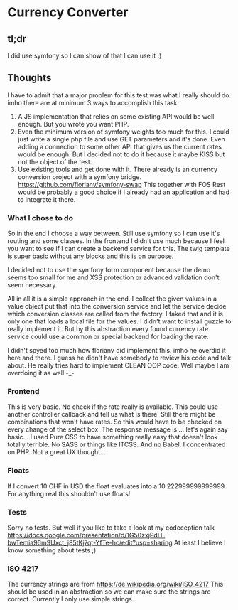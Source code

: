 # Currency Converter
## tl;dr
I did use symfony so I can show of that I can use it :)

## Thoughts
I have to admit that a major problem for this test was what I really should do.
imho there are at minimum 3 ways to accomplish this task:

1. A JS implementation that relies on some existing API would be well enough. But you wrote you want PHP.
2. Even the minimum version of symfony weights too much for this. I could just write a single php file and use GET
parameters and it's done. Even adding a connection to some other API that gives us the current rates would be enough.
But I decided not to do it because it maybe KISS but not the object of the test.
3. Use existing tools and get done with it. There already is an currency conversion project with a symfony bridge.
https://github.com/florianv/symfony-swap This together with FOS Rest would be probably a good choice if I already had
an application and had to integrate it there.

### What I chose to do
So in the end I choose a way between. Still use symfony so I can use it's routing and some classes. In the frontend
I didn't use much because I feel you want to see if I can create a backend service for this. The twig template is super
basic without any blocks and this is on purpose. 

I decided not to use the symfony form component because the demo seems too small for me and XSS protection or advanced
validation don't seem necessary.

All in all it is a simple approach in the end. I collect the given values in a value object put that into the conversion
service and let the service decide which conversion classes are called from the factory. I faked that and it is only
one that loads a local file for the values. I didn't want to install guzzle to really implement it. But by this
abstraction every found currency rate service could use a common or special backend for loading the rate.

I didn't spyed too much how florianv did implement this. imho he overdid it here and there. I guess he didn't have
somebody to review his code and talk about. He really tries hard to implement CLEAN OOP code. Well maybe I am overdoing
it as well -_-

### Frontend
This is very basic. No check if the rate really is available. This could use another controller callback and tell us
what is there. Still there might be combinations that won't have rates. So this would have to be checked on every
change of the select box.
The response message is ... let's again say basic...
I used Pure CSS to have something really easy that doesn't look totally terrible.
No SASS or things like ITCSS. And no Babel. I concentrated on PHP. Not a great UX thought...

### Floats
If I convert 10 CHF in USD the float evaluates into a 10.222999999999999.
For anything real this shouldn't use floats!

### Tests
Sorry no tests. But well if you like to take a look at my codeception talk
https://docs.google.com/presentation/d/1G50zxjPdH-bwTemia96m9Uxct_j85tKj7qt-YfTe-hc/edit?usp=sharing
At least I believe I know something about tests ;)

### ISO 4217
The currency strings are from https://de.wikipedia.org/wiki/ISO_4217
This should be used in an abstraction so we can make sure the strings are correct. Currently I only use simple strings.
